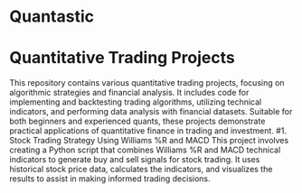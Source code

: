 # Quantastic
# Quantitative Trading Projects
This repository contains various quantitative trading projects, focusing on algorithmic strategies and financial analysis. It includes code for implementing and backtesting trading algorithms, utilizing technical indicators, and performing data analysis with financial datasets. Suitable for both beginners and experienced quants, these projects demonstrate practical applications of quantitative finance in trading and investment.
#1. Stock Trading Strategy Using Williams %R and MACD
      This project involves creating a Python script that combines Williams %R and MACD technical indicators to generate buy and sell signals for stock trading. It uses 
      historical    stock price data, calculates the indicators, and visualizes the results to assist in making informed trading decisions.
